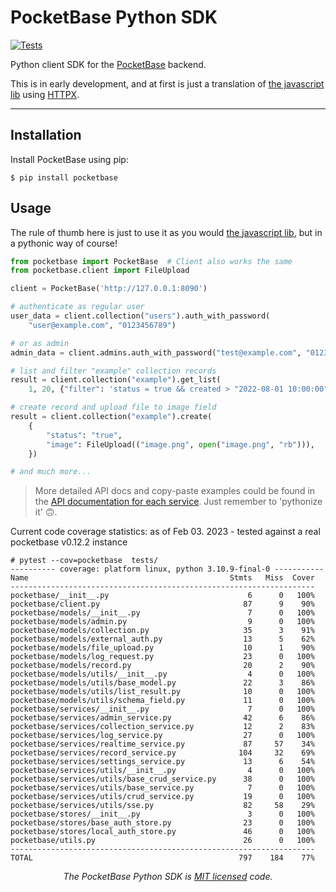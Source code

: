 # PocketBase Python SDK

[![Tests](https://github.com/m29h/pocketbase/actions/workflows/tests.yml/badge.svg?branch=master)](https://github.com/m29h/pocketbase/actions/workflows/tests.yml)

Python client SDK for the <a href="https://pocketbase.io/">PocketBase</a> backend.

This is in early development, and at first is just a translation of <a href="https://github.com/pocketbase/js-sdk">the javascript lib</a> using <a href="https://github.com/encode/httpx/">HTTPX</a>.

---

## Installation

Install PocketBase using pip:

```shell
$ pip install pocketbase
```

## Usage

The rule of thumb here is just to use it as you would <a href="https://github.com/pocketbase/js-sdk">the javascript lib</a>, but in a pythonic way of course!

```python
from pocketbase import PocketBase  # Client also works the same
from pocketbase.client import FileUpload

client = PocketBase('http://127.0.0.1:8090')

# authenticate as regular user
user_data = client.collection("users").auth_with_password(
    "user@example.com", "0123456789")

# or as admin
admin_data = client.admins.auth_with_password("test@example.com", "0123456789")

# list and filter "example" collection records
result = client.collection("example").get_list(
    1, 20, {"filter": 'status = true && created > "2022-08-01 10:00:00"'})

# create record and upload file to image field
result = client.collection("example").create(
    {
        "status": "true",
        "image": FileUpload(("image.png", open("image.png", "rb"))),
    })

# and much more...
```
> More detailed API docs and copy-paste examples could be found in the [API documentation for each service](https://pocketbase.io/docs/api-authentication). Just remember to 'pythonize it' 🙃.

Current code coverage statistics: as of Feb 03. 2023 - tested against a real pocketbase v0.12.2 instance
```
# pytest --cov=pocketbase  tests/
---------- coverage: platform linux, python 3.10.9-final-0 -----------
Name                                             Stmts   Miss  Cover
--------------------------------------------------------------------
pocketbase/__init__.py                               6      0   100%
pocketbase/client.py                                87      9    90%
pocketbase/models/__init__.py                        7      0   100%
pocketbase/models/admin.py                           9      0   100%
pocketbase/models/collection.py                     35      3    91%
pocketbase/models/external_auth.py                  13      5    62%
pocketbase/models/file_upload.py                    10      1    90%
pocketbase/models/log_request.py                    23      0   100%
pocketbase/models/record.py                         20      2    90%
pocketbase/models/utils/__init__.py                  4      0   100%
pocketbase/models/utils/base_model.py               22      3    86%
pocketbase/models/utils/list_result.py              10      0   100%
pocketbase/models/utils/schema_field.py             11      0   100%
pocketbase/services/__init__.py                      7      0   100%
pocketbase/services/admin_service.py                42      6    86%
pocketbase/services/collection_service.py           12      2    83%
pocketbase/services/log_service.py                  27      0   100%
pocketbase/services/realtime_service.py             87     57    34%
pocketbase/services/record_service.py              104     32    69%
pocketbase/services/settings_service.py             13      6    54%
pocketbase/services/utils/__init__.py                4      0   100%
pocketbase/services/utils/base_crud_service.py      38      0   100%
pocketbase/services/utils/base_service.py            7      0   100%
pocketbase/services/utils/crud_service.py           19      0   100%
pocketbase/services/utils/sse.py                    82     58    29%
pocketbase/stores/__init__.py                        3      0   100%
pocketbase/stores/base_auth_store.py                23      0   100%
pocketbase/stores/local_auth_store.py               46      0   100%
pocketbase/utils.py                                 26      0   100%
--------------------------------------------------------------------
TOTAL                                              797    184    77%
```

<p align="center"><i>The PocketBase Python SDK is <a href="https://github.com/vaphes/pocketbase/blob/master/LICENCE.txt">MIT licensed</a> code.</p>
